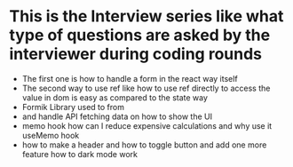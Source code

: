 # This is the Interview series like what type of questions are asked by the interviewer during coding rounds

- The first one is how to handle a form in the react way itself 
- The second way to use ref like how to use ref directly to access the value in dom is easy as compared to the state way 
- Formik Library used to from 
- and handle API fetching data on how to show the UI
- memo hook how can I reduce expensive calculations and why use it useMemo hook
- how to make a header and how to toggle button and add one more feature how to dark mode work 

